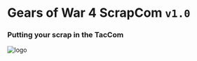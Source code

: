 # Gears of War 4 ScrapCom `v1.0`

### Putting your scrap in the TacCom
![logo](https://github.com/TheanosLearning/Gears4ScrapCom/raw/master/images/scrap325.png)
